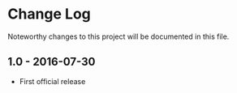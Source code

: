 # Change Log
Noteworthy changes to this project will be documented in this file.

## 1.0 - 2016-07-30
- First official release
